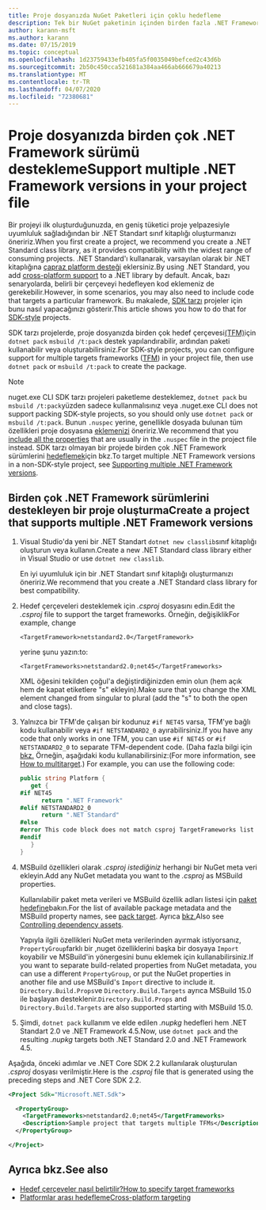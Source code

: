 ```yaml
---
title: Proje dosyanızda NuGet Paketleri için çoklu hedefleme
description: Tek bir NuGet paketinin içinden birden fazla .NET Framework sürümlerini hedefleyen çeşitli yöntemlerin açıklaması.
author: karann-msft
ms.author: karann
ms.date: 07/15/2019
ms.topic: conceptual
ms.openlocfilehash: 1d23759433efb405fa5f0035049befced2c43d6b
ms.sourcegitcommit: 2b50c450cca521681a384aa466ab666679a40213
ms.translationtype: MT
ms.contentlocale: tr-TR
ms.lasthandoff: 04/07/2020
ms.locfileid: "72380681"
---
```

# <a name="support-multiple-net-framework-versions-in-your-project-file"></a><span data-ttu-id="ce829-103">Proje dosyanızda birden çok .NET Framework sürümü destekleme</span><span class="sxs-lookup"><span data-stu-id="ce829-103">Support multiple .NET Framework versions in your project file</span></span>

<span data-ttu-id="ce829-104">Bir projeyi ilk oluşturduğunuzda, en geniş tüketici proje yelpazesiyle uyumluluk sağladığından bir .NET Standart sınıf kitaplığı oluşturmanızı öneririz.</span><span class="sxs-lookup"><span data-stu-id="ce829-104">When you first create a project, we recommend you create a .NET Standard class library, as it provides compatibility with the widest range of consuming projects.</span></span> <span data-ttu-id="ce829-105">.NET Standard'ı kullanarak, varsayılan olarak bir .NET kitaplığına [çapraz platform desteği](/dotnet/standard/library-guidance/cross-platform-targeting) eklersiniz.</span><span class="sxs-lookup"><span data-stu-id="ce829-105">By using .NET Standard, you add [cross-platform support](/dotnet/standard/library-guidance/cross-platform-targeting) to a .NET library by default.</span></span> <span data-ttu-id="ce829-106">Ancak, bazı senaryolarda, belirli bir çerçeveyi hedefleyen kod eklemeniz de gerekebilir.</span><span class="sxs-lookup"><span data-stu-id="ce829-106">However, in some scenarios, you may also need to include code that targets a particular framework.</span></span> <span data-ttu-id="ce829-107">Bu makalede, [SDK tarzı](../resources/check-project-format.md) projeler için bunu nasıl yapacağınızı gösterir.</span><span class="sxs-lookup"><span data-stu-id="ce829-107">This article shows you how to do that for [SDK-style](../resources/check-project-format.md) projects.</span></span>

<span data-ttu-id="ce829-108">SDK tarzı projelerde, proje dosyanızda birden çok hedef çerçevesi[(TFM)](/dotnet/standard/frameworks)için `dotnet pack` `msbuild /t:pack` destek yapılandırabilir, ardından paketi kullanabilir veya oluşturabilirsiniz.</span><span class="sxs-lookup"><span data-stu-id="ce829-108">For SDK-style projects, you can configure support for multiple targets frameworks ([TFM](/dotnet/standard/frameworks)) in your project file, then use `dotnet pack` or `msbuild /t:pack` to create the package.</span></span>

> [!NOTE]
> <span data-ttu-id="ce829-109">nuget.exe CLI SDK tarzı projeleri paketleme desteklemez, `dotnet pack` bu `msbuild /t:pack`yüzden sadece kullanmalısınız veya .</span><span class="sxs-lookup"><span data-stu-id="ce829-109">nuget.exe CLI does not support packing SDK-style projects, so you should only use `dotnet pack` or `msbuild /t:pack`.</span></span> <span data-ttu-id="ce829-110">Bunun `.nuspec` yerine, genellikle dosyada bulunan tüm özellikleri proje dosyasına [eklemenizi](../reference/msbuild-targets.md#pack-target) öneririz.</span><span class="sxs-lookup"><span data-stu-id="ce829-110">We recommend that you [include all the properties](../reference/msbuild-targets.md#pack-target) that are usually in the `.nuspec` file in the project file instead.</span></span> <span data-ttu-id="ce829-111">SDK tarzı olmayan bir projede birden çok .NET Framework sürümlerini [hedeflemek](supporting-multiple-target-frameworks.md)için bkz.</span><span class="sxs-lookup"><span data-stu-id="ce829-111">To target multiple .NET Framework versions in a non-SDK-style project, see [Supporting multiple .NET Framework versions](supporting-multiple-target-frameworks.md).</span></span>

## <a name="create-a-project-that-supports-multiple-net-framework-versions"></a><span data-ttu-id="ce829-112">Birden çok .NET Framework sürümlerini destekleyen bir proje oluşturma</span><span class="sxs-lookup"><span data-stu-id="ce829-112">Create a project that supports multiple .NET Framework versions</span></span>

1. <span data-ttu-id="ce829-113">Visual Studio'da yeni bir .NET Standart `dotnet new classlib`sınıf kitaplığı oluşturun veya kullanın.</span><span class="sxs-lookup"><span data-stu-id="ce829-113">Create a new .NET Standard class library either in Visual Studio or use `dotnet new classlib`.</span></span>

   <span data-ttu-id="ce829-114">En iyi uyumluluk için bir .NET Standart sınıf kitaplığı oluşturmanızı öneririz.</span><span class="sxs-lookup"><span data-stu-id="ce829-114">We recommend that you create a .NET Standard class library for best compatibility.</span></span>

2. <span data-ttu-id="ce829-115">Hedef çerçeveleri desteklemek için *.csproj* dosyasını edin.</span><span class="sxs-lookup"><span data-stu-id="ce829-115">Edit the *.csproj* file to support the target frameworks.</span></span> <span data-ttu-id="ce829-116">Örneğin, değişiklik</span><span class="sxs-lookup"><span data-stu-id="ce829-116">For example, change</span></span>
   
   `<TargetFramework>netstandard2.0</TargetFramework>`
   
   <span data-ttu-id="ce829-117">yerine şunu yazın:</span><span class="sxs-lookup"><span data-stu-id="ce829-117">to:</span></span>
   
   `<TargetFrameworks>netstandard2.0;net45</TargetFrameworks>`

   <span data-ttu-id="ce829-118">XML öğesini tekilden çoğul'a değiştirdiğinizden emin olun (hem açık hem de kapat etiketlere "s" ekleyin).</span><span class="sxs-lookup"><span data-stu-id="ce829-118">Make sure that you change the XML element changed from singular to plural (add the "s" to both the open and close tags).</span></span>

3. <span data-ttu-id="ce829-119">Yalnızca bir TFM'de çalışan bir kodunuz `#if NET45` varsa, TFM'ye bağlı kodu kullanabilir veya `#if NETSTANDARD2_0` ayırabilirsiniz.</span><span class="sxs-lookup"><span data-stu-id="ce829-119">If you have any code that only works in one TFM, you can use `#if NET45` or `#if NETSTANDARD2_0` to separate TFM-dependent code.</span></span> <span data-ttu-id="ce829-120">(Daha fazla bilgi için [bkz.](/dotnet/core/tutorials/libraries#how-to-multitarget) Örneğin, aşağıdaki kodu kullanabilirsiniz:</span><span class="sxs-lookup"><span data-stu-id="ce829-120">(For more information, see [How to multitarget](/dotnet/core/tutorials/libraries#how-to-multitarget).) For example, you can use the following code:</span></span>

   ```csharp
   public string Platform {
      get {
   #if NET45
         return ".NET Framework"
   #elif NETSTANDARD2_0
         return ".NET Standard"
   #else
   #error This code block does not match csproj TargetFrameworks list
   #endif
      }
   }
   ```

4. <span data-ttu-id="ce829-121">MSBuild özellikleri olarak *.csproj istediğiniz* herhangi bir NuGet meta veri ekleyin.</span><span class="sxs-lookup"><span data-stu-id="ce829-121">Add any NuGet metadata you want to the *.csproj* as MSBuild properties.</span></span>

   <span data-ttu-id="ce829-122">Kullanılabilir paket meta verileri ve MSBuild özellik adları listesi için [paket hedefine](../reference/msbuild-targets.md#pack-target)bakın.</span><span class="sxs-lookup"><span data-stu-id="ce829-122">For the list of available package metadata and the MSBuild property names, see [pack target](../reference/msbuild-targets.md#pack-target).</span></span> <span data-ttu-id="ce829-123">Ayrıca [bkz.](../consume-packages/package-references-in-project-files.md#controlling-dependency-assets)</span><span class="sxs-lookup"><span data-stu-id="ce829-123">Also see [Controlling dependency assets](../consume-packages/package-references-in-project-files.md#controlling-dependency-assets).</span></span>

   <span data-ttu-id="ce829-124">Yapıyla ilgili özellikleri NuGet meta verilerinden ayırmak istiyorsanız, `PropertyGroup`farklı bir ,nuget özelliklerini başka bir dosyaya `Import` koyabilir ve MSBuild'in yönergesini bunu eklemek için kullanabilirsiniz.</span><span class="sxs-lookup"><span data-stu-id="ce829-124">If you want to separate build-related properties from NuGet metadata, you can use a different `PropertyGroup`, or put the NuGet properties in another file and use MSBuild's `Import` directive to include it.</span></span> <span data-ttu-id="ce829-125">`Directory.Build.Props`ve `Directory.Build.Targets` ayrıca MSBuild 15.0 ile başlayan desteklenir.</span><span class="sxs-lookup"><span data-stu-id="ce829-125">`Directory.Build.Props` and `Directory.Build.Targets` are also supported starting with MSBuild 15.0.</span></span>

5. <span data-ttu-id="ce829-126">Şimdi, `dotnet pack` kullanım ve elde edilen *.nupkg* hedefleri hem .NET Standart 2.0 ve .NET Framework 4.5.</span><span class="sxs-lookup"><span data-stu-id="ce829-126">Now, use `dotnet pack` and the resulting *.nupkg* targets both .NET Standard 2.0 and .NET Framework 4.5.</span></span>

<span data-ttu-id="ce829-127">Aşağıda, önceki adımlar ve .NET Core SDK 2.2 kullanılarak oluşturulan *.csproj* dosyası verilmiştir.</span><span class="sxs-lookup"><span data-stu-id="ce829-127">Here is the *.csproj* file that is generated using the preceding steps and .NET Core SDK 2.2.</span></span>

```xml
<Project Sdk="Microsoft.NET.Sdk">

  <PropertyGroup>
    <TargetFrameworks>netstandard2.0;net45</TargetFrameworks>
    <Description>Sample project that targets multiple TFMs</Description>
  </PropertyGroup>

</Project>
```

## <a name="see-also"></a><span data-ttu-id="ce829-128">Ayrıca bkz.</span><span class="sxs-lookup"><span data-stu-id="ce829-128">See also</span></span>

* [<span data-ttu-id="ce829-129">Hedef çerçeveler nasıl belirtilir?</span><span class="sxs-lookup"><span data-stu-id="ce829-129">How to specify target frameworks</span></span>](/dotnet/standard/frameworks#how-to-specify-target-frameworks)
* [<span data-ttu-id="ce829-130">Platformlar arası hedefleme</span><span class="sxs-lookup"><span data-stu-id="ce829-130">Cross-platform targeting</span></span>](/dotnet/standard/library-guidance/cross-platform-targeting)
